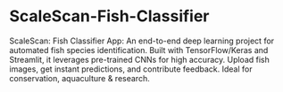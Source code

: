 # ScaleScan-Fish-Classifier
ScaleScan: Fish Classifier App: An end-to-end deep learning project for automated fish species identification. Built with TensorFlow/Keras and Streamlit, it leverages pre-trained CNNs for high accuracy. Upload fish images, get instant predictions, and contribute feedback. Ideal for conservation, aquaculture &amp; research.
